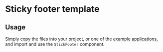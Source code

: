 # Sticky footer template

## Usage

Simply copy the files into your project, or one of the [example applications](https://github.com/mui-org/material-ui/tree/master/examples), and import and use the `StickFooter` component.
